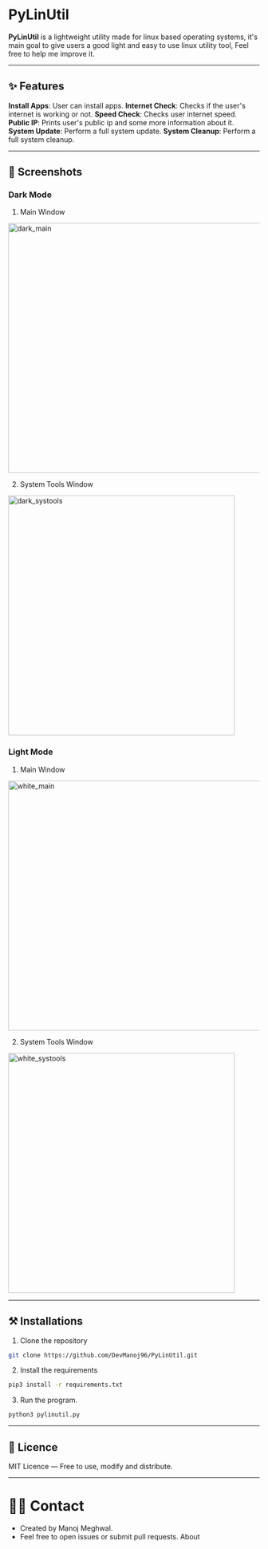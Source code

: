 # PyLinUtil
**PyLinUtil** is a lightweight utility made for linux based operating systems, it's main goal to give users a good light and easy to use linux utility tool, Feel free to help me improve it.

---

## ✨ Features

**Install Apps**: User can install apps.
**Internet Check**: Checks if the user's internet is working or not.
**Speed Check**: Checks user internet speed.
**Public IP**: Prints user's public ip and some more information about it.
**System Update**: Perform a full system update.
**System Cleanup**: Perform a full system cleanup.

---

## 📸 Screenshots

### Dark Mode
1. Main Window

<img width="644" height="501" alt="dark_main" src="https://github.com/user-attachments/assets/d56d2417-5179-4b72-845f-da076bc19e47" />

2. System Tools Window

<img width="454" height="481" alt="dark_systools" src="https://github.com/user-attachments/assets/dd22a8a4-0c88-4bca-96bd-820c71e015ef" />

### Light Mode
1. Main Window

<img width="644" height="501" alt="white_main" src="https://github.com/user-attachments/assets/635c0783-cb86-4cae-b384-4d9f9340d3c3" />

2. System Tools Window

<img width="454" height="481" alt="white_systools" src="https://github.com/user-attachments/assets/34e56a75-35d5-4d1a-9fbb-4db2f423f7a6" />

---

## ⚒️ Installations
1. Clone the repository
```bash
git clone https://github.com/DevManoj96/PyLinUtil.git
```

2. Install the requirements
```bash
pip3 install -r requirements.txt
```

3. Run the program.
```bash
python3 pylinutil.py
```

---

## 📜 Licence
MIT Licence — Free to use, modify and distribute.

---

# 👨‍💻 Contact
- Created by Manoj Meghwal.
- Feel free to open issues or submit pull requests.
About
